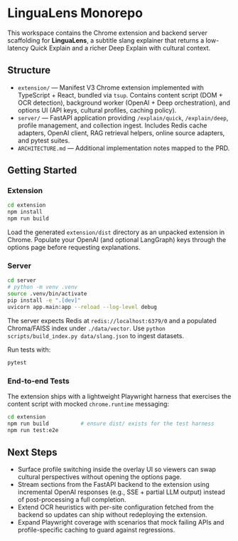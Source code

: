 # LinguaLens Monorepo

This workspace contains the Chrome extension and backend server scaffolding for **LinguaLens**, a subtitle slang explainer that returns a low-latency Quick Explain and a richer Deep Explain with cultural context.

## Structure

- `extension/` — Manifest V3 Chrome extension implemented with TypeScript + React, bundled via `tsup`. Contains content script (DOM + OCR detection), background worker (OpenAI + Deep orchestration), and options UI (API keys, cultural profiles, caching policy).
- `server/` — FastAPI application providing `/explain/quick`, `/explain/deep`, profile management, and collection ingest. Includes Redis cache adapters, OpenAI client, RAG retrieval helpers, online source adapters, and pytest suites.
- `ARCHITECTURE.md` — Additional implementation notes mapped to the PRD.

## Getting Started

### Extension

```bash
cd extension
npm install
npm run build
```

Load the generated `extension/dist` directory as an unpacked extension in Chrome. Populate your OpenAI (and optional LangGraph) keys through the options page before requesting explanations.

### Server

```bash
cd server
# python -m venv .venv
source .venv/bin/activate
pip install -e ".[dev]"
uvicorn app.main:app --reload --log-level debug
```

The server expects Redis at `redis://localhost:6379/0` and a populated Chroma/FAISS index under `./data/vector`. Use `python scripts/build_index.py data/slang.json` to ingest datasets.

Run tests with:

```bash
pytest
```

### End-to-end Tests

The extension ships with a lightweight Playwright harness that exercises the content script with mocked `chrome.runtime` messaging:

```bash
cd extension
npm run build          # ensure dist/ exists for the test harness
npm run test:e2e
```

## Next Steps

- Surface profile switching inside the overlay UI so viewers can swap cultural perspectives without opening the options page.
- Stream sections from the FastAPI backend to the extension using incremental OpenAI responses (e.g., SSE + partial LLM output) instead of post-processing a full completion.
- Extend OCR heuristics with per-site configuration fetched from the backend so updates can ship without redeploying the extension.
- Expand Playwright coverage with scenarios that mock failing APIs and profile-specific caching to guard against regressions.
